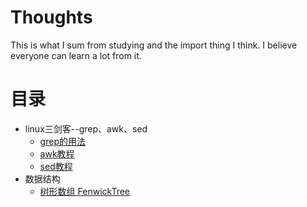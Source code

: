 # Thoughts
This is what I sum from studying and the import thing I think. I believe everyone can learn a lot from it.

# 目录
* linux三剑客--grep、awk、sed
  - [grep的用法](https://github.com/chentianba/notebook/blob/master/grep/README.md)
  - [awk教程]()
  - [sed教程]()
* 数据结构
  - [树形数组 FenwickTree](https://github.com/chentianba/notebook/blob/master/data_structure/README.md#%E6%A0%91%E5%BD%A2%E6%95%B0%E7%BB%84Fenwicktree)
